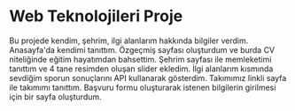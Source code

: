 # Web Teknolojileri Proje

Bu projede kendim, şehrim, ilgi alanlarım hakkında bilgiler verdim.
Anasayfa'da kendimi tanıttım.
Özgeçmiş sayfası oluşturdum ve burda CV niteliğinde eğitim hayatımdan bahsettim.
Şehrim sayfası ile memleketimi tanıttım ve 4 tane resimden oluşan slider ekledim.
İlgi alanlarım kısmında sevdiğim sporun sonuçlarını API kullanarak gösterdim.
Takımımız linkli sayfa ile takımımı tanıttım.
Başvuru formu oluşturarak istenen bilgilerin girilmesi için bir sayfa oluşturdum.
